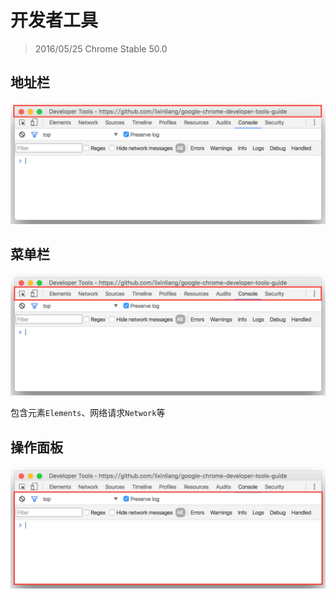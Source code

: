 <!--
[界面]
-->
# 开发者工具
> 2016/05/25 Chrome Stable 50.0

<!--
-->
## 地址栏

![](../images/2-1.png)

<!--
[菜单]
-->
## 菜单栏

![](../images/2-2.png)

包含元素`Elements`、网络请求`Network`等

<!--
-->
## 操作面板

![](../images/2-3.png)
